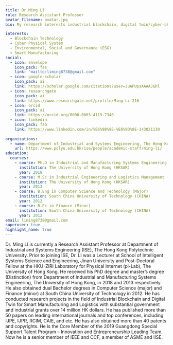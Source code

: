 ```yaml
---
title: Dr.Ming LI
role: Research Assistant Professor
avatar_filename: avatar.jpg
bio: My research interests industrial blockchain, digital twin/cyber-physical system and smart manufacturing

interests:
  - Blockchain Technology
  - Cyber Physical System
  - Environmental, Social and Governance (ESG)
  - Smart Manufacturing
social:
  - icon: envelope 
    icon_pack: fas
    link: "mailto:liming8738@gmail.com"
  - icon: google-scholar
    icon_pack: ai
    link: https://scholar.google.com/citations?user=JuAPUpsAAAAJ&hl
  - icon: researchgate
    icon_pack: ai
    link: https://www.researchgate.net/profile/Ming-Li-216
  - icon: orcid
    icon_pack: ai
    link: https://orcid.org/0000-0003-4119-7340
  - icon: linkedin
    icon_pack: fab
    link: https://www.linkedin.com/in/%E6%98%8E-%E6%9D%8E-143021130
    
organizations:
  - name: Department of Industrial and Systems Engineering, The Hong Kong Polytechnic University
    url: https://www.polyu.edu.hk/ise/people/academic-staff/ming-li/
education:
  courses:
    - course: Ph.D in Industrial and Manufacturing Systems Engineering
      institution: The University of Hong Kong (HKSAR)
      year: 2018
    - course: M.Sc in Industrial Engineering and Logistics Management (Distinction)
      institution: The University of Hong Kong (HKSAR)
      year: 2013
    - course: B.Eng in Computer Science and Technology (Major)
      institution: South China University of Technology (CHINA)
      year: 2012
    - course: B.Ec in Finance (Minor)
      institution: South China University of Technology (CHINA)
      year: 2012
email: liming8738@gmail.com
superuser: true
highlight_name: true
---
```

Dr. Ming LI is currently a Research Assistant Professor at Department of Industrial and Systems Engineering (ISE), The Hong Kong Polytechnic University. Prior to joining ISE, Dr. LI was a Lecturer at School of Intelligent Systems Science and Engineering, Jinan University and Post-Doctoral Fellow at the HKU-ZIRI Laboratory for Physical Internet (pi-Lab), The University of Hong Kong. He received his PhD degree and master’s degree (Distinction) from Department of Industrial and Manufacturing Systems Engineering, The University of Hong Kong, in 2018 and 2013 respectively. He also obtained dual Bachelor degrees in Computer Science (major) and Finance (minor) at South China University of Technology in 2012. He has conducted research projects in the field of Industrial Blockchain and Digital Twin for Smart Manufacturing and Logistics with substantial government and industrial grants over 14 million HK dollars. He has published more than 50 papers on leading international journals and top conferences, including IJPE, IJPR, RCIM, CAIE, and etc. He has also obtained more than 40 patents and copyrights. He is the Core Member of the 2019 Guangdong Special Support Talent Program – Innovation and Entrepreneurship Leading Team. Now he is a senior member of IEEE and CCF, a member of ASME and IISE.
